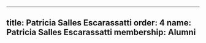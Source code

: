 ---
  title: Patricia Salles Escarassatti
  order: 4
  name: Patricia Salles Escarassatti
  membership: Alumni
  ---
  